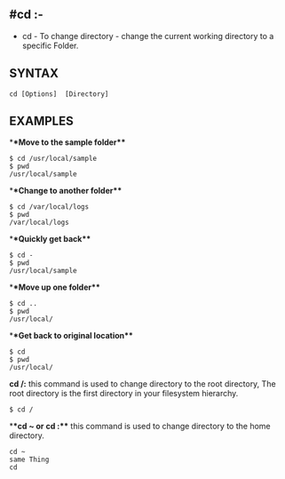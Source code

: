 ## #cd :-

- cd - To change directory - change the current working directory to a specific Folder.

## SYNTAX

```
cd [Options]  [Directory]
```

## EXAMPLES

\***\*Move to the sample folder\*\***

```
$ cd /usr/local/sample
$ pwd
/usr/local/sample
```

\***\*Change to another folder\*\***

```
$ cd /var/local/logs
$ pwd
/var/local/logs
```

\***\*Quickly get back\*\***

```
$ cd -
$ pwd
/usr/local/sample
```

\***\*Move up one folder\*\***

```
$ cd ..
$ pwd
/usr/local/
```

\***\*Get back to original location\*\***

```
$ cd
$ pwd
/usr/local/
```

**cd /:** this command is used to change directory to the root directory, The root directory is the first directory in your filesystem hierarchy.

```
$ cd /
```

\***\*cd ~ or cd :\*\*** this command is used to change directory to the home directory.

```
cd ~
same Thing
cd
```
